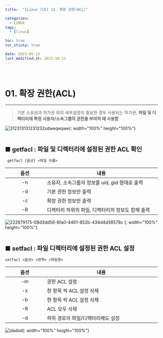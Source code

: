 ```yaml
---
title:  "[Linux 기초] 12. 확장 권한(ACL)" 

categories:
  - LINUX
tags:
  - [linux]

toc: true
toc_sticky: true

date: 2023-05-23
last_modified_at: 2023-10-23
---
```

<br>

# 01. 확장 권한(ACL)
---

<style>
table {
    font-size: 12pt;
}
table th:first-of-type {
    width: 5%;
}
table th:nth-of-type(2) {
    width: 15%;
}
table th:nth-of-type(3) {
    width: 50%;
}
table th:nth-of-type(4) {
    width: 30%;
}
big {
    font-size: 15pt;
}
</style>

> 기본 소유권과 허가권 외의 세부설정이 필요한 경우 사용되는 허가권, **파일 및 디렉터리에 특정 사용자/소속그룹의 권한을 부여하 때 사용함**

![312313131231232sdweqeqwe](https://user-images.githubusercontent.com/42735894/222879173-1f5060b8-4795-46f9-a91c-5ac950d2b8b5.PNG){: width="100%" height="100%"}

<br>

<big> **■ getfacl : 파일 및 디렉터리에 설정된 권한 ACL 확인** </big>

```
 getfacl [옵션] <파일 이름>
```

|옵션|내용|
|:---:|---|
|-n|소유자, 소속그룹의 정보를 uid, gid 형태로 출력|
|-d|기본 권한 정보만 출력|
|-c|확장 권한 정보만 출력|
|-R|디렉터리 하위의 파일, 디렉터리의 정보도 함께 출력|


![222879175-08d3dd56-8fa0-4461-852b-434d4d38578c](https://user-images.githubusercontent.com/42735894/233763348-45fb6079-e0ae-4551-a7ac-9ed9ed50c86e.png)
{: width="100%" height="100%"}

<br>

<big> **■ setfacl : 파일 디렉터리에 설정된 권한 ACL 설정** </big>

```
setfacl <옵션> <정책> <파일명>
```

|옵션|내용|
|:---:|---|
|-m|권한 ACL 설정|
|-x|한 항목 씩 ACL 설정 삭제|
|-b|한 항목 씩 ACL 설정 삭제|
|-R|ACL 모두 삭제|
|-d|하위 경로의 파일/디렉터리에도 설정|

![dadsd](https://user-images.githubusercontent.com/42735894/222879233-92a3eb68-7bce-4501-82b5-7c779b12618e.PNG){: width="100%" height="100%"}

<br>